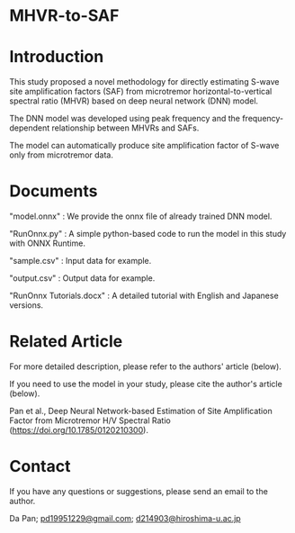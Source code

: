# MHVR-to-SAF



# Introduction
This study proposed a novel methodology for directly estimating S-wave site amplification factors (SAF) from microtremor 
horizontal-to-vertical spectral ratio (MHVR) based on deep neural network (DNN) model. 

The DNN model was developed using peak frequency and the frequency-dependent relationship between MHVRs and SAFs.

The model can automatically produce site amplification factor of S-wave only from microtremor data.

# Documents
"model.onnx" : We provide the onnx file of already trained DNN model.

"RunOnnx.py" : A simple python-based code to run the model in this study with ONNX Runtime.

"sample.csv" : Input data for example.

"output.csv" : Output data for example.

"RunOnnx Tutorials.docx" : A detailed tutorial with English and Japanese versions.

# Related Article
For more detailed description, please refer to the authors' article (below).

If you need to use the model in your study, please cite the author's article (below).

Pan et al., Deep Neural Network-based Estimation of Site Amplification Factor from Microtremor H/V Spectral Ratio (https://doi.org/10.1785/0120210300).

# Contact
If you have any questions or suggestions, please send an email to the author.

Da Pan; pd19951229@gmail.com; d214903@hiroshima-u.ac.jp
